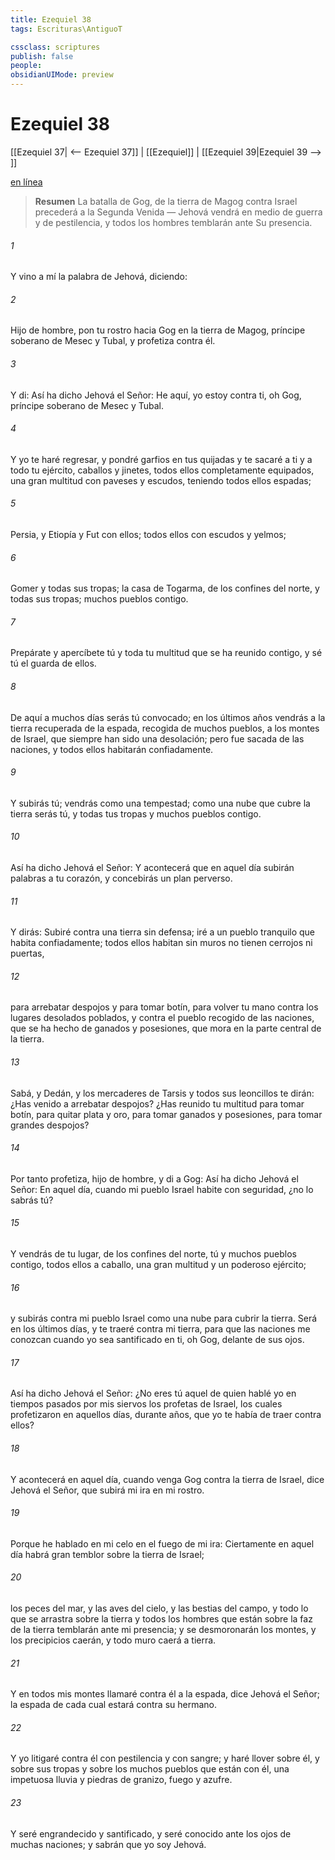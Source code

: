 ```yaml
---
title: Ezequiel 38
tags: Escrituras\AntiguoT

cssclass: scriptures
publish: false
people:
obsidianUIMode: preview
---
```


# Ezequiel 38
[[Ezequiel 37| <-- Ezequiel 37]] | [[Ezequiel]] | [[Ezequiel 39|Ezequiel 39 --> ]]

[en línea](https://churchofjesuschrist.org/study/scriptures/ot/ezek/38?lang=spa)

> __Resumen__
La batalla de Gog, de la tierra de Magog contra Israel precederá a la Segunda Venida — Jehová vendrá en medio de guerra y de pestilencia, y todos los hombres temblarán ante Su presencia.

###### 1 
Y vino a mí la palabra de Jehová, diciendo:

###### 2 
Hijo de hombre, pon tu rostro hacia Gog en la tierra de Magog, príncipe soberano de Mesec y Tubal, y profetiza contra él.

###### 3 
Y di: Así ha dicho Jehová el Señor: He aquí, yo estoy contra ti, oh Gog, príncipe soberano de Mesec y Tubal.

###### 4 
Y yo te haré regresar, y pondré garfios en tus quijadas y te sacaré a ti y a todo tu ejército, caballos y jinetes, todos ellos completamente equipados, una gran multitud con paveses y escudos, teniendo todos ellos espadas;

###### 5 
Persia, y Etiopía y Fut con ellos; todos ellos con escudos y yelmos;

###### 6 
Gomer y todas sus tropas; la casa de Togarma, de los confines del norte, y todas sus tropas; muchos pueblos contigo.

###### 7 
Prepárate y apercíbete tú y toda tu multitud que se ha reunido contigo, y sé tú el guarda de ellos.

###### 8 
De aquí a muchos días serás tú convocado; en los últimos años vendrás a la tierra recuperada de la espada, recogida de muchos pueblos, a los montes de Israel, que siempre han sido una desolación; pero fue sacada de las naciones, y todos ellos habitarán confiadamente.

###### 9 
Y subirás tú; vendrás como una tempestad; como una nube que cubre la tierra serás tú, y todas tus tropas y muchos pueblos contigo.

###### 10 
Así ha dicho Jehová el Señor: Y acontecerá que en aquel día subirán palabras a tu corazón, y concebirás un plan perverso.

###### 11 
Y dirás: Subiré contra una tierra sin defensa; iré a un pueblo tranquilo que habita confiadamente; todos ellos habitan sin muros  no tienen cerrojos ni puertas,

###### 12 
para arrebatar despojos y para tomar botín, para volver tu mano contra los lugares desolados  poblados, y contra el pueblo recogido de las naciones, que se ha hecho de ganados y posesiones, que mora en la parte central de la tierra.

###### 13 
Sabá, y Dedán, y los mercaderes de Tarsis y todos sus leoncillos te dirán: ¿Has venido a arrebatar despojos? ¿Has reunido tu multitud para tomar botín, para quitar plata y oro, para tomar ganados y posesiones, para tomar grandes despojos?

###### 14 
Por tanto profetiza, hijo de hombre, y di a Gog: Así ha dicho Jehová el Señor: En aquel día, cuando mi pueblo Israel habite con seguridad, ¿no lo sabrás tú?

###### 15 
Y vendrás de tu lugar, de los confines del norte, tú y muchos pueblos contigo, todos ellos a caballo, una gran multitud y un poderoso ejército;

###### 16 
y subirás contra mi pueblo Israel como una nube para cubrir la tierra. Será en los últimos días, y te traeré contra mi tierra, para que las naciones me conozcan cuando yo sea santificado en ti, oh Gog, delante de sus ojos.

###### 17 
Así ha dicho Jehová el Señor: ¿No eres tú aquel de quien hablé yo en tiempos pasados por mis siervos los profetas de Israel, los cuales profetizaron en aquellos días, durante años, que yo te había de traer contra ellos?

###### 18 
Y acontecerá en aquel día, cuando venga Gog contra la tierra de Israel, dice Jehová el Señor, que subirá mi ira en mi rostro.

###### 19 
Porque he hablado en mi celo  en el fuego de mi ira: Ciertamente en aquel día habrá gran temblor sobre la tierra de Israel;

###### 20 
los peces del mar, y las aves del cielo, y las bestias del campo, y todo lo que se arrastra sobre la tierra y todos los hombres que están sobre la faz de la tierra temblarán ante mi presencia; y se desmoronarán los montes, y los precipicios caerán, y todo muro caerá a tierra.

###### 21 
Y en todos mis montes llamaré contra él a la espada, dice Jehová el Señor; la espada de cada cual estará contra su hermano.

###### 22 
Y yo litigaré contra él con pestilencia y con sangre; y haré llover sobre él, y sobre sus tropas y sobre los muchos pueblos que están con él, una impetuosa lluvia y piedras de granizo, fuego y azufre.

###### 23 
Y seré engrandecido y santificado, y seré conocido ante los ojos de muchas naciones; y sabrán que yo soy Jehová.

